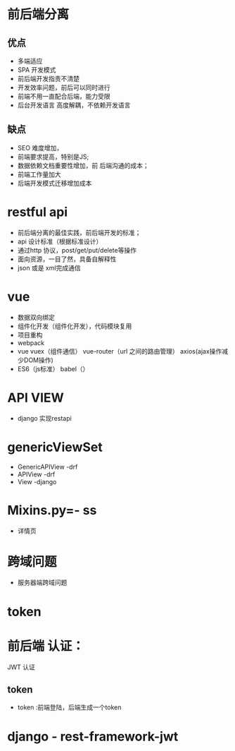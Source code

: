 # 前后端分离
## 优点
- 多端适应
- SPA 开发模式
- 前后端开发指责不清楚
- 开发效率问题，前后可以同时进行
- 前端不用一直配合后端，能力受限
- 后台开发语言 高度解耦，不依赖开发语言

## 缺点
- SEO 难度增加，
- 前端要求提高，特别是JS;
- 数据依赖文档重要性增加，前 后端沟通的成本；
- 前端工作量加大
- 后端开发模式迁移增加成本

# restful api
- 前后端分离的最佳实践，前后端开发的标准；
- api 设计标准（根据标准设计）
- 通过http  协议，post/get/put/delete等操作
- 面向资源，一目了然，具备自解释性
- json 或是 xml完成通信


# vue
- 数据双向绑定
- 组件化开发（组件化开发），代码模块复用
- 项目重构
- webpack
- vue vuex（组件通信） vue-router（url 之间的路由管理） axios(ajax操作减少DOM操作)
- ES6（js标准） babel（）


# API VIEW
-  django  实现restapi


# genericViewSet
- GenericAPIView   -drf
- APIView           -drf
- View              -django

# Mixins.py=- ss
- 详情页


# 跨域问题
- 服务器端跨域问题


# token 

#  前后端 认证：
JWT 认证

## token 
- token  :前端登陆，后端生成一个token

# django - rest-framework-jwt
